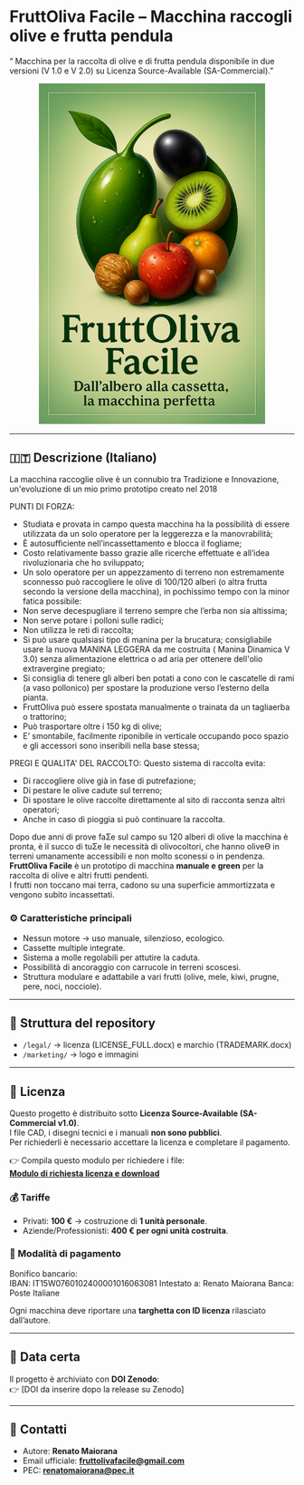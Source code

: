 # FruttOliva Facile – Macchina raccogli olive e frutta pendula 

“ Macchina per la raccolta di olive e di frutta pendula disponibile in due versioni (V 1.0 e V 2.0) su Licenza Source-Available (SA-Commercial).”

<!-- Logo visibile sia in light che dark mode -->
<p align="center">
  <!-- Logo per light mode -->
  <picture>
    <source media="(prefers-color-scheme: dark)" srcset="marketing/logo_scuro.png">
    <source media="(prefers-color-scheme: light)" srcset="marketing/logo_chiaro.png">
    <img alt="FruttOliva Facile" src="marketing/logo_chiaro.png" width="400">
  </picture>
</p>

---

## 🇮🇹 Descrizione (Italiano)

La macchina raccoglie olive è un connubio tra Tradizione e Innovazione, un'evoluzione di un mio primo prototipo creato nel 2018

PUNTI DI FORZA:
* Studiata e provata in campo questa macchina ha la possibilità di essere utilizzata da un solo operatore per la leggerezza e la manovrabilità;
* È autosufficiente nell’incassettamento e blocca il fogliame;
* Costo relativamente basso grazie alle ricerche effettuate e all’idea rivoluzionaria che ho sviluppato;
* Un solo operatore per un appezzamento di terreno non estremamente sconnesso può raccogliere le olive di 100/120 alberi (o altra frutta secondo la versione della macchina), in pochissimo tempo con la minor fatica possibile:
* Non serve decespugliare il terreno sempre che l’erba non sia altissima;
* Non serve potare i polloni sulle radici;
* Non utilizza le reti di raccolta;
* Si può usare qualsiasi tipo di manina per la brucatura; consigliabile usare la nuova MANINA LEGGERA da me costruita ( Manina Dinamica V 3.0) senza alimentazione elettrica o ad aria per ottenere dell'olio extravergine pregiato;
* Si consiglia di tenere gli alberi ben potati a cono con le cascatelle di rami (a vaso pollonico) per spostare la produzione verso l’esterno della pianta.
* FruttOliva può essere spostata manualmente o trainata da un tagliaerba o trattorino;
* Può trasportare oltre i 150 kg di olive;
* E’ smontabile, facilmente riponibile in verticale occupando poco spazio e gli accessori sono inseribili nella base stessa;

PREGI E QUALITA' DEL RACCOLTO:
Questo sistema di raccolta evita:
* Di raccogliere olive già in fase di putrefazione;
* Di pestare le olive cadute sul terreno;
* Di spostare le olive raccolte direttamente al sito di racconta senza altri operatori;
* Anche in caso di pioggia si può continuare la raccolta.

Dopo due anni di prove faƩe sul campo su 120 alberi di olive la macchina è pronta, è il succo di
tuƩe le necessità di olivocoltori, che hanno oliveƟ in terreni umanamente accessibili e non molto sconessi o
in pendenza.
**FruttOliva Facile** è un prototipo di macchina **manuale e green** per la raccolta di olive e altri frutti pendenti.  
I frutti non toccano mai terra, cadono su una superficie ammortizzata e vengono subito incassettati.

### ⚙️ Caratteristiche principali
- Nessun motore → uso manuale, silenzioso, ecologico.  
- Cassette multiple integrate.  
- Sistema a molle regolabili per attutire la caduta.  
- Possibilità di ancoraggio con carrucole in terreni scoscesi.  
- Struttura modulare e adattabile a vari frutti (olive, mele, kiwi, prugne, pere, noci, nocciole).  

---

## 📂 Struttura del repository
- `/legal/` → licenza (LICENSE_FULL.docx) e marchio (TRADEMARK.docx)  
- `/marketing/` → logo e immagini  

---

## 🔑 Licenza
Questo progetto è distribuito sotto **Licenza Source-Available (SA-Commercial v1.0)**.  
I file CAD, i disegni tecnici e i manuali **non sono pubblici**.  
Per richiederli è necessario accettare la licenza e completare il pagamento.

👉 Compila questo modulo per richiedere i file:  
**[Modulo di richiesta licenza e download](https://docs.google.com/forms/d/e/1FAIpQLSfTbVVMwHI2QLadnsCA7LujxI0538x4_AsAecVl4cnVWzvgLw/viewform?usp=header)**

### 💰 Tariffe
- Privati: **100 €** → costruzione di **1 unità personale**.  
- Aziende/Professionisti: **400 € per ogni unità costruita**.  

### 📌 Modalità di pagamento
Bonifico bancario:  
IBAN: IT15W0760102400001016063081
Intestato a: Renato Maiorana
Banca: Poste Italiane


Ogni macchina deve riportare una **targhetta con ID licenza** rilasciato dall’autore.  

---

## 📅 Data certa
Il progetto è archiviato con **DOI Zenodo**:  
👉 [DOI da inserire dopo la release su Zenodo]  

---

## 📧 Contatti
- Autore: **Renato Maiorana**  
- Email ufficiale: **fruttolivafacile@gmail.com**  
- PEC: **renatomaiorana@pec.it**  















  

 






